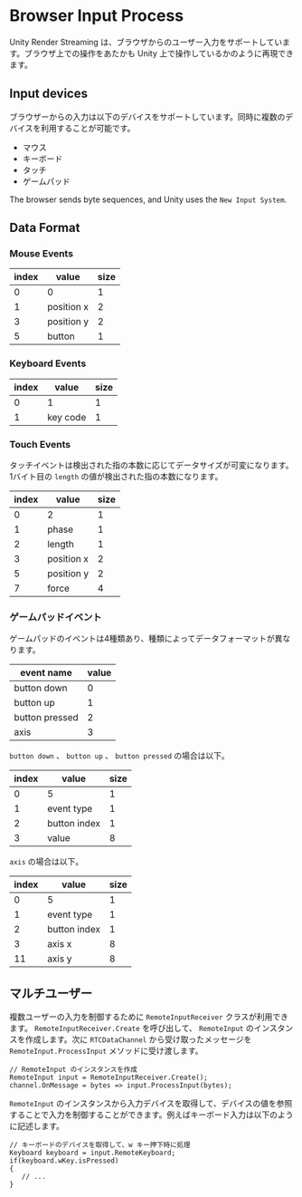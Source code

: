 # Browser Input Process

Unity Render Streaming は、ブラウザからのユーザー入力をサポートしています。ブラウザ上での操作をあたかも Unity 上で操作しているかのように再現できます。

## Input devices

ブラウザーからの入力は以下のデバイスをサポートしています。同時に複数のデバイスを利用することが可能です。

- マウス
- キーボード
- タッチ
- ゲームパッド

The browser sends byte sequences, and Unity uses the `New Input System`.

## Data Format

### Mouse Events

|index|value|size|
|-------|-----|-----|
|0|0|1|
|1|position x|2|
|3|position y|2|
|5|button|1|

### Keyboard Events

|index|value|size|
|-------|-----|-----|
|0|1|1|
|1|key code|1|

### Touch Events

タッチイベントは検出された指の本数に応じてデータサイズが可変になります。 1バイト目の `length` の値が検出された指の本数になります。

|index|value|size|
|-------|-----|-----|
|0|2|1|
|1|phase|1|
|2|length|1|
|3|position x|2|
|5|position y|2|
|7|force|4|

### ゲームパッドイベント

ゲームパッドのイベントは4種類あり、種類によってデータフォーマットが異なります。

| event name | value |
|-------|-----|
| button down | 0 |
| button up | 1 |
| button pressed | 2 |
| axis | 3 |

`button down` 、 `button up` 、 `button pressed` の場合は以下。

|index|value|size|
|-------|-----|-----|
|0|5|1|
|1|event type|1|
|2|button index|1|
|3|value|8|

`axis` の場合は以下。

|index|value|size|
|-----|-----|----|
|0|5|1|
|1|event type|1|
|2|button index|1|
|3|axis x|8|
|11|axis y|8|

## マルチユーザー

複数ユーザーの入力を制御するために `RemoteInputReceiver` クラスが利用できます。  `RemoteInputReceiver.Create` を呼び出して、 `RemoteInput` のインスタンスを作成します。次に `RTCDataChannel` から受け取ったメッセージを `RemoteInput.ProcessInput` メソッドに受け渡します。

```CSharp
// RemoteInput のインスタンスを作成
RemoteInput input = RemoteInputReceiver.Create();
channel.OnMessage = bytes => input.ProcessInput(bytes);
```

`RemoteInput` のインスタンスから入力デバイスを取得して、デバイスの値を参照することで入力を制御することができます。例えばキーボード入力は以下のように記述します。

```CSharp
// キーボードのデバイスを取得して、w キー押下時に処理
Keyboard keyboard = input.RemoteKeyboard;
if(keyboard.wKey.isPressed)
{
   // ... 
}
```
